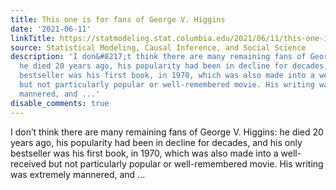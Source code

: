 ```yaml
---
title: This one is for fans of George V. Higgins
date: '2021-06-11'
linkTitle: https://statmodeling.stat.columbia.edu/2021/06/11/this-one-is-for-fans-of-george-v-higgins/
source: Statistical Modeling, Causal Inference, and Social Science
description: 'I don&#8217;t think there are many remaining fans of George V. Higgins:
  he died 20 years ago, his popularity had been in decline for decades, and his only
  bestseller was his first book, in 1970, which was also made into a well-received
  but not particularly popular or well-remembered movie. His writing was extremely
  mannered, and ...'
disable_comments: true
---
```

I don&#8217;t think there are many remaining fans of George V. Higgins: he died 20 years ago, his popularity had been in decline for decades, and his only bestseller was his first book, in 1970, which was also made into a well-received but not particularly popular or well-remembered movie. His writing was extremely mannered, and ...